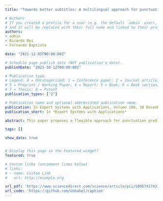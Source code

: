 ```yaml
---
title: "Towards better subtitles: A multilingual approach for punctuation restoration of speech transcripts"

# Authors
# If you created a profile for a user (e.g. the default `admin` user), write the username (folder name) here 
# and it will be replaced with their full name and linked to their profile.
authors:
- admin
- Ricardo Rei
- Fernando Baptista

date: "2021-12-05T00:00:00Z"

# Schedule page publish date (NOT publication's date).
publishDate: "2021-30-12T00:00:00Z"

# Publication type.
# Legend: 0 = Uncategorized; 1 = Conference paper; 2 = Journal article;
# 3 = Preprint / Working Paper; 4 = Report; 5 = Book; 6 = Book section;
# 7 = Thesis; 8 = Patent
publication_types: ["2"]

# Publication name and optional abbreviated publication name.
publication: In Expert Systems with Applications, Volume 186, 30 December 2021
publication_short: In *Expert Systems with Applications*

abstract: This paper proposes a flexible approach for punctuation prediction that can be used to produce state-of-the-artresults in a multilingual scenario. We have performed experiments using transcripts of TED Talks from theIWSLT 2017 and IWSLT 2011 evaluation campaigns. Our experiments show that the recognition errors of theASR output degrade the performance of our models, in line with related literature. Our monolingual modelsperform consistently in Human-edited transcripts of German, Dutch, Portuguese and Romanian, suggesting thatcommasmay be more difficult to predict thanperiods, using pre-trained contextual models. We have trained asingle multilingual model that predicts punctuation in multiple languages that achieves results comparable withthe ones achieved by monolingual models, revealing evidence of the potential of using a single multilingualmodel to solve the task for multiple languages. Then, we argue that usage of current punctuation systemsin the literature are implicitly dependent on correct segmentation of ASR outputs for they rely on positionalinformation to solve the punctuation task. This is too big of a requirement for use in a real life application.Through several experiments, we show that our method to train and test models is more robust to differentsegmentation. These contributions are of particular importance in our multilingual pipeline, since they avoidtraining a different model for each of the involved languages, and they guarantee that the model will be morerobust to incorrect segmentation of the ASR outputs in comparison with other methods in the literature. Tothe best of our knowledge, we report the first experiments using a single multilingual model for punctuationrestoration in multiple languages

tags: []

show_date: true


# Display this page in the Featured widget?
featured: true

# Custom links (uncomment lines below)
# links:
# - name: Custom Link
#   url: http://example.org

url_pdf: 'https://www.sciencedirect.com/science/article/pii/S0957417421011180'
url_code: 'https://github.com/Unbabel/caption'
---
```


